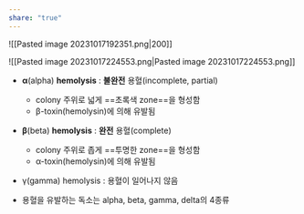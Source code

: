 ```yaml
---
share: "true"
---
```


![[Pasted image 20231017192351.png|200]]

![[Pasted image 20231017224553.png|Pasted image 20231017224553.png]]

- **α**(alpha) **hemolysis** : **불완전** 용혈(incomplete, partial)
	- colony 주위로 넓게 ==초록색 zone==을 형성함
	- β-toxin(hemolysin)에 의해 유발됨
- **β**(beta) **hemolysis** : **완전** 용혈(complete)
	- colony 주위로 좁게 ==투명한 zone==을 형성함
	- α-toxin(hemolysin)에 의해 유발됨
- γ(gamma) hemolysis : 용혈이 일어나지 않음

- 용혈을 유발하는 독소는 alpha, beta, gamma, delta의 4종류
